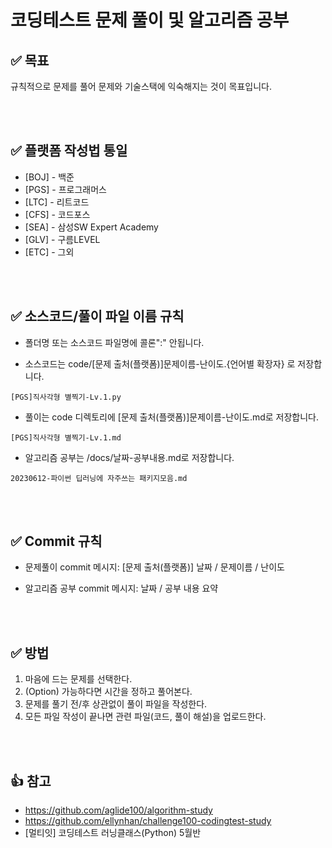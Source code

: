 # 코딩테스트 문제 풀이 및 알고리즘 공부

## ✅ 목표

규칙적으로 문제를 풀어 문제와 기술스택에 익숙해지는 것이 목표입니다.

<br />
<br />

## ✅ 플랫폼 작성법 통일

- [BOJ] - 백준
- [PGS] - 프로그래머스
- [LTC] - 리트코드
- [CFS] - 코드포스
- [SEA] - 삼성SW Expert Academy
- [GLV] - 구름LEVEL
- [ETC] - 그외

<br />
<br />

## ✅ 소스코드/풀이 파일 이름 규칙

- 폴더명 또는 소스코드 파일명에 콜론":" 안됩니다.

- 소스코드는 code/[문제 출처(플랫폼)]문제이름-난이도.{언어별 확장자} 로 저장합니다.

```
[PGS]직사각형 별찍기-Lv.1.py
```

- 풀이는 code 디렉토리에 [문제 출처(플랫폼)]문제이름-난이도.md로 저장합니다.

```
[PGS]직사각형 별찍기-Lv.1.md
```

- 알고리즘 공부는 /docs/날짜-공부내용.md로 저장합니다.

```
20230612-파이썬 딥러닝에 자주쓰는 패키지모음.md
```

<br />
<br />

## ✅ Commit 규칙

- 문제풀이 commit 메시지: [문제 출처(플랫폼)] 날짜 / 문제이름 / 난이도

- 알고리즘 공부 commit 메시지: 날짜 / 공부 내용 요약

<br />
<br />

## ✅ 방법

1. 마음에 드는 문제를 선택한다.
2. (Option) 가능하다면 시간을 정하고 풀어본다.
3. 문제를 풀기 전/후 상관없이 풀이 파일을 작성한다.
4. 모든 파일 작성이 끝나면 관련 파일(코드, 풀이 해설)을 업로드한다.

<br />
<br />

## 👍 참고

- https://github.com/aglide100/algorithm-study
- https://github.com/ellynhan/challenge100-codingtest-study
- [멀티잇] 코딩테스트 러닝클래스(Python) 5월반
